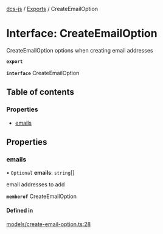 [dcs-js](../README.md) / [Exports](../modules.md) / CreateEmailOption

# Interface: CreateEmailOption

CreateEmailOption options when creating email addresses

**`export`**

**`interface`** CreateEmailOption

## Table of contents

### Properties

- [emails](CreateEmailOption.md#emails)

## Properties

### <a id="emails" name="emails"></a> emails

• `Optional` **emails**: `string`[]

email addresses to add

**`memberof`** CreateEmailOption

#### Defined in

[models/create-email-option.ts:28](https://github.com/unfoldingWord/dcs-js/blob/42a7ab5/models/create-email-option.ts#L28)
